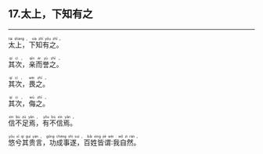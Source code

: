 ## 17.太上，下知有之
---


<ruby><rb> 太上，下知有之。 </rb> <rt> tài  shàng ， xià  zhī  yǒu  zhī 。</rt>
</ruby>

<ruby><rb> 其次，亲而誉之。 </rb> <rt> qí  cì ， qīn  ér  yù  zhī 。</rt>
</ruby>

<ruby><rb> 其次，畏之。 </rb> <rt> qí  cì ， wèi  zhī 。</rt>
</ruby>

<ruby><rb> 其次，侮之。 </rb> <rt> qí  cì ， wǔ  zhī 。</rt>
</ruby>

<ruby><rb> 信不足焉，有不信焉。 </rb> <rt> xìn  bù  zú  yān ， yǒu  bù  xìn  yān 。</rt>
</ruby>

<ruby><rb> 悠兮其贵言，功成事遂，百姓皆谓∶我自然。 </rb> <rt> yōu  xī  qí  guì  yán ， gōng  chéng  shì  suì ， bǎi  xìng  jiē  wèi ∶ wǒ  zì  rán 。</rt>
</ruby>

<ruby><rb>   </rb> <rt> </rt>
</ruby>

